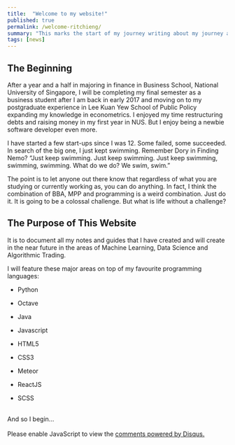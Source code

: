 ```yaml
---
title:  "Welcome to my website!"
published: true
permalink: /welcome-ritchieng/
summary: "This marks the start of my journey writing about my journey as a programmer specialising in data science, machine learning and algorithmic trading."
tags: [news]
---
```


## The Beginning
 
After a year and a half in majoring in finance in Business School, National University of Singapore, I will be completing my final semester as a business student after I am back in early 2017 and moving on to my postgraduate experience in Lee Kuan Yew School of Public Policy expanding my knowledge in econometrics. I enjoyed my time restructuring debts and raising money in my first year in NUS. But I enjoy being a newbie software developer even more.

I have started a few start-ups since I was 12. Some failed, some succeeded. In search of the big one, I just kept swimming. Remember Dory in Finding Nemo? “Just keep swimming. Just keep swimming. Just keep swimming, swimming, swimming. What do we do? We swim, swim.”

The point is to let anyone out there know that regardless of what you are studying or currently working as, you can do anything. In fact, I think the combination of BBA, MPP and programming is a weird combination. Just do it. It is going to be a colossal challenge. But what is life without a challenge?

## The Purpose of This Website
It is to document all my notes and guides that I have created and will create in the near future in the areas of Machine Learning, Data Science and Algorithmic Trading.

I will feature these major areas on top of my favourite programming languages:
<br />

* Python

* Octave

* Java

* Javascript

* HTML5

* CSS3

* Meteor

* ReactJS

* SCSS

<br />
And so I begin...

<br />
<br />
<div id="disqus_thread"></div>
<script>
    /**
     *  RECOMMENDED CONFIGURATION VARIABLES: EDIT AND UNCOMMENT THE SECTION BELOW TO INSERT DYNAMIC VALUES FROM YOUR PLATFORM OR CMS.
     *  LEARN WHY DEFINING THESE VARIABLES IS IMPORTANT: https://disqus.com/admin/universalcode/#configuration-variables
     */
    /*
    var disqus_config = function () {
        this.page.url = PAGE_URL;  // Replace PAGE_URL with your page's canonical URL variable
        this.page.identifier = PAGE_IDENTIFIER; // Replace PAGE_IDENTIFIER with your page's unique identifier variable
    };
    */
    (function() {  // DON'T EDIT BELOW THIS LINE
        var d = document, s = d.createElement('script');

        s.src = '//ritchieng.disqus.com/embed.js';

        s.setAttribute('data-timestamp', +new Date());
        (d.head || d.body).appendChild(s);
    })();
</script>
<noscript>Please enable JavaScript to view the <a href="https://disqus.com/?ref_noscript" rel="nofollow">comments powered by Disqus.</a></noscript>

